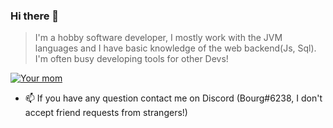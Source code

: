 ### Hi there 👋

> I'm a hobby software developer, I mostly work with the JVM languages and I  have basic knowledge of the web backend(Js, Sql). I'm often busy developing tools for other Devs!

[![Your mom](https://github-readme-stats.vercel.app/api?username=b0urg&theme=dark)](https://github.com/anuraghazra/github-readme-stats)

- 📫 If you have any question contact me on Discord (Bourg#6238, I don't accept friend requests from strangers!)
